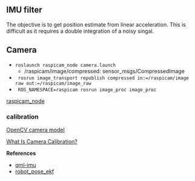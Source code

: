 ## IMU filter

The objective is to get position estimate from linear acceleration. This is difficult as it requires a double integration
of a noisy singal.

## Camera

* ```roslaunch raspicam_node camera.launch```
  -  /raspicam/image/compressed: sensor_msgs/CompressedImage
* ``` rosrun image_transport republish compressed in:=/raspicam/image raw out:=/raspicam/image_raw```
* ``` ROS_NAMESPACE=raspicam rosrun image_proc image_proc```

[raspicam_node](https://github.com/UbiquityRobotics/raspicam_node)


### calibration

[OpenCV camera model](https://docs.opencv.org/2.4/modules/calib3d/doc/camera_calibration_and_3d_reconstruction.html)

[What Is Camera Calibration?](https://uk.mathworks.com/help/vision/ug/camera-calibration.html)

**References**
* [qml-imu](https://github.com/chili-epfl/qml-imu) 
* [robot_pose_ekf](http://wiki.ros.org/robot_pose_ekf)
